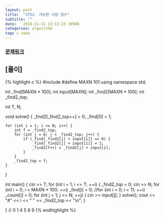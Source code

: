 ```yaml
---
layout: post
title:  "3752. 가능한 시험 점수"
subtitle: ""
date:   2019-11-11 13:12:23 +0900
categories: algorithm
tags : swea
---
```

### [문제링크]({{"https://swexpertacademy.com/main/code/problem/problemDetail.do?contestProbId=AWHPkqBqAEsDFAUn"}})

## [풀이]

{% highlight c %}
#include <iostream>
#define MAXN 101
using namespace std;

int _find[MAXN * 100];
int input[MAXN];
int _find2[MAXN * 100]; int _find2_top;

int T, N;


void solve() {
	_find2[_find2_top++] = 0;
	_find[0] = 1;

	for (int i = 1; i <= N; i++) {
		int f = _find2_top;
		for (int j = 0; j < _find2_top; j++) {
			if (_find[_find2[j] + input[i]] == 0) {
				_find[_find2[j] + input[i]] = 1;
				_find2[f++] = _find2[j] + input[i];
			}
		}
		_find2_top = f;
	}
}

int main() {
	cin >> T;
	for (int i = 1; i <= T; ++i) {
		_find2_top = 0;
		cin >> N;
		for (int i = 0; i < MAXN * 100; ++i) _find[i] = 0;
		//for (int i = 0; i < 11; ++i) _count[i] = 0;
		for (int j = 1; j <= N; ++j) {
			cin >> input[j];
		}
		solve();
		cout << "#" << i << " " << _find2_top << "\n";
	}

}
// 0 1 4 5 8 9
{% endhighlight %}